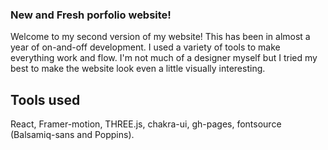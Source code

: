 ### New and Fresh porfolio website!

Welcome to my second version of my website! This has been in almost a year of on-and-off development. I used a variety of tools to make everything work and flow. I'm not much of a designer myself but I tried my best to make the website look even a little visually interesting.

## Tools used
React, Framer-motion, THREE.js, chakra-ui, gh-pages, fontsource (Balsamiq-sans and Poppins).
